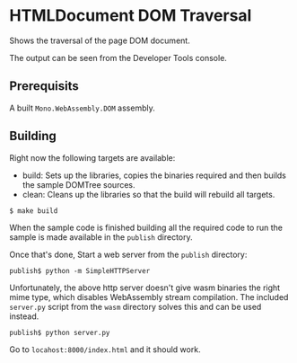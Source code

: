 


# HTMLDocument DOM Traversal

Shows the traversal of the page DOM document.

The output can be seen from the Developer Tools console.

## Prerequisits

A built `Mono.WebAssembly.DOM` assembly.

## Building 

Right now the following targets are available:

- build: Sets up the libraries, copies the binaries required and then builds the sample DOMTree sources.
- clean: Cleans up the libraries so that the build will rebuild all targets.

```
$ make build
```

When the sample code is finished building all the required code to run the sample is made available in the `publish` directory.

Once that's done, Start a web server from the `publish` directory:

```
publish$ python -m SimpleHTTPServer
```

Unfortunately, the above http server doesn't give wasm binaries the right mime type, which disables WebAssembly stream compilation.
The included `server.py` script from the `wasm` directory solves this and can be used instead.

```
publish$ python server.py
```


Go to `locahost:8000/index.html` and it should work.
